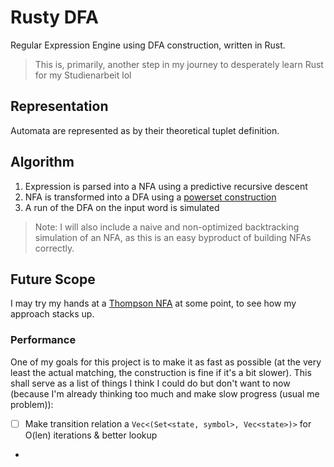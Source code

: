 # Rusty DFA
Regular Expression Engine using DFA construction, written in Rust.

> This is, primarily, another step in my journey to desperately learn Rust for my Studienarbeit lol

[//]: # (<br>The DFA is constructed via [powerset construction]&#40;https://en.wikipedia.org/wiki/Powerset_construction&#41; from an appropriate NFA.)

## Representation
Automata are represented as by their theoretical tuplet definition.

## Algorithm
1. Expression is parsed into a NFA using a predictive recursive descent
2. NFA is transformed into a DFA using a [powerset construction](https://en.wikipedia.org/wiki/Powerset_construction)
3. A run of the DFA on the input word is simulated

> Note: I will also include a naive and non-optimized backtracking simulation of an NFA, as this is an easy byproduct of building NFAs correctly.

## Future Scope
I may try my hands at a [Thompson NFA](https://swtch.com/~rsc/regexp/regexp1.html) at some point, to see how my approach stacks up.

### Performance
One of my goals for this project is to make it as fast as possible (at the very least the actual matching, the construction is fine if it's a bit slower).
This shall serve as a list of things I think I could do but don't want to now (because I'm already thinking too much and make slow progress (usual me problem)):

- [ ] Make transition relation a `Vec<(Set<state, symbol>, Vec<state>)>` for O(len) iterations & better lookup
- 